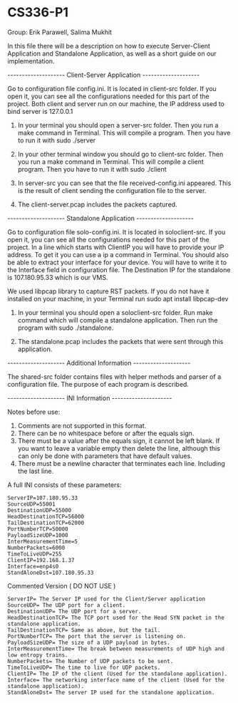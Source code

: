 # CS336-P1

Group: Erik Parawell, Salima Mukhit

In this file there will be a description on how to execute Server-Client Application and Standalone Application, as well as a short guide on our implementation.

-------------------- Client-Server Application --------------------

Go to configuration file config.ini. It is located in client-src folder. If you open it, you can see all the configurations needed for this part of the project. Both client and server run on our machine, the IP address used to bind server is 127.0.0.1

1) In your terminal you should open a server-src folder. Then you run a make command in Terminal. This will compile a program. Then you have to run it with sudo ./server

2) In your other terminal window you should go to client-src folder. Then you run a make command in Terminal. This will compile a client program. Then you have to run it with sudo ./client

3) In server-src you can see that the file received-config.ini appeared. This is the result of client sending the configuration file to the server.

4) The client-server.pcap includes the packets captured.

-------------------- Standalone Application --------------------

Go to configuration file solo-config.ini. It is located in soloclient-src. If you open it, you can see all the configurations needed for this part of the project. In a line which starts with ClientIP you will have to provide your IP address. To get it you can use a ip a command in Terminal. You should also be able to extract your interface for your device. You will have to write it to the Interface field in configuration file. The Destination IP for the standalone is 107.180.95.33 which is our VMS. 

We used libpcap library to capture RST packets. If you do not have it installed on your machine, in your Terminal run sudo apt install libpcap-dev

1) In your terminal you should open a soloclient-src folder. Run make command which will compile a standalone application. Then run the program with sudo ./standalone. 

2) The standalone.pcap includes the packets that were sent through this application.

-------------------- Additional Information --------------------

The shared-src folder contains files with helper methods and parser of a configuration file. The purpose of each program is described.

--------------------     INI Information    ---------------------

Notes before use:
1) Comments are not supported in this format.
2) There can be no whitespace before or after the equals sign.
3) There must be a value after the equals sign, it cannot be left blank.
If you want to leave a variable empty then delete the line, although this can only be done with parameters that have default values.
4) There must be a newline character that terminates each line. Including the last line.

A full INI consists of these parameters:
```
ServerIP=107.180.95.33
SourceUDP=55001
DestinationUDP=55000
HeadDestinationTCP=56000
TailDestinationTCP=62000
PortNumberTCP=50000
PayloadSizeUDP=1000
InterMeasurementTime=5
NumberPackets=6000
TimeToLiveUDP=255
ClientIP=192.168.1.37
Interface=enp4s0
StandAloneDst=107.180.95.33
```
Commented Version ( DO NOT USE )
```
ServerIP= The Server IP used for the Client/Server application
SourceUDP= The UDP port for a client.
DestinationUDP= The UDP port for a server.
HeadDestinationTCP= The TCP port used for the Head SYN packet in the standalone application.
TailDestinationTCP= Same as above, but the tail.
PortNumberTCP= The port that the server is listening on.
PayloadSizeUDP= The size of a UDP payload in bytes.
InterMeasurementTime= The break between measurements of UDP high and low entropy trains.
NumberPackets= The Number of UDP packets to be sent.
TimeToLiveUDP= The time to live for UDP packets.
ClientIP= The IP of the client (Used for the standalone application).
Interface= The networking interface name of the client (Used for the standalone application).
StandAloneDst= The server IP used for the standalone application.
```
